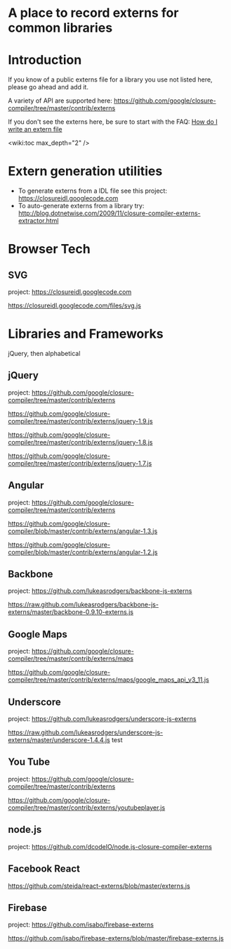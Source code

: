 # A place to record externs for common libraries

# Introduction

If you know of a public externs file for a library you use not listed here, please go ahead and add it.

A variety of API are supported here:
https://github.com/google/closure-compiler/tree/master/contrib/externs

If you don't see the externs here, be sure to start with the FAQ:
[How do I write an extern file](FAQ#how-do-i-write-an-externs-file)

<wiki:toc max_depth="2" />

# Extern generation utilities

- To generate externs from a IDL file see this project: https://closureidl.googlecode.com
- To auto-generate externs from a library try: http://blog.dotnetwise.com/2009/11/closure-compiler-externs-extractor.html



# Browser Tech

## SVG

project: https://closureidl.googlecode.com

https://closureidl.googlecode.com/files/svg.js

# Libraries and Frameworks

jQuery, then alphabetical

## jQuery

project: https://github.com/google/closure-compiler/tree/master/contrib/externs

https://github.com/google/closure-compiler/tree/master/contrib/externs/jquery-1.9.js

https://github.com/google/closure-compiler/tree/master/contrib/externs/jquery-1.8.js

https://github.com/google/closure-compiler/tree/master/contrib/externs/jquery-1.7.js

## Angular

project: https://github.com/google/closure-compiler/tree/master/contrib/externs

https://github.com/google/closure-compiler/blob/master/contrib/externs/angular-1.3.js

https://github.com/google/closure-compiler/blob/master/contrib/externs/angular-1.2.js

## Backbone

project: https://github.com/lukeasrodgers/backbone-js-externs

https://raw.github.com/lukeasrodgers/backbone-js-externs/master/backbone-0.9.10-externs.js

## Google Maps

project: https://github.com/google/closure-compiler/tree/master/contrib/externs/maps

https://github.com/google/closure-compiler/tree/master/contrib/externs/maps/google_maps_api_v3_11.js



## Underscore

project: https://github.com/lukeasrodgers/underscore-js-externs

https://raw.github.com/lukeasrodgers/underscore-js-externs/master/underscore-1.4.4.js test

## You Tube

project: https://github.com/google/closure-compiler/tree/master/contrib/externs

https://github.com/google/closure-compiler/tree/master/contrib/externs/youtubeplayer.js

## node.js

project: https://github.com/dcodeIO/node.js-closure-compiler-externs

## Facebook React

https://github.com/steida/react-externs/blob/master/externs.js

## Firebase

project: https://github.com/isabo/firebase-externs

https://github.com/isabo/firebase-externs/blob/master/firebase-externs.js